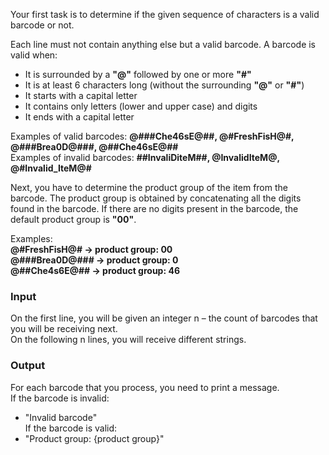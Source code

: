 Your first task is to determine if the given sequence of characters is a valid barcode or not.   

Each line must not contain anything else but a valid barcode. A barcode is valid when:
-	It is surrounded by a **"@"** followed by one or more **"#"**
-	It is at least 6 characters long (without the surrounding **"@"** or **"#"**)
-	It starts with a capital letter
-	It contains only letters (lower and upper case) and digits
-	It ends with a capital letter  

Examples of valid barcodes: **@###Che46sE@##, @#FreshFisH@#, @###Brea0D@###, @##Che46sE@##**  
Examples of invalid barcodes: **##InvaliDiteM##, @InvalidIteM@, @#Invalid_IteM@#**  

Next, you have to determine the product group of the item from the barcode. The product group is obtained by concatenating all the digits found in the barcode. If there are no digits present in the barcode, the default product group is **"00"**.  

Examples:    
**@#FreshFisH@# -> product group: 00**  
**@###Brea0D@### -> product group: 0**  
**@##Che4s6E@## -> product group: 46**  
### Input  
On the first line, you will be given an integer n – the count of barcodes that you will be receiving next.   
On the following n lines, you will receive different strings.  

### Output
For each barcode that you process, you need to print a message.  
If the barcode is invalid:  
-	"Invalid barcode"  
If the barcode is valid:  
-	"Product group: {product group}"
